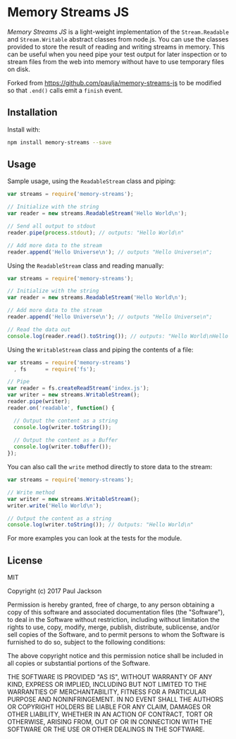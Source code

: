 # Memory Streams JS
_Memory Streams JS_ is a light-weight implementation of the `Stream.Readable` and `Stream.Writable` abstract classes from node.js. You can use the classes provided to store the result of reading and writing streams in memory. This can be useful when you need pipe your test output for later inspection or to stream files from the web into memory without have to use temporary files on disk.

Forked from https://github.com/paulja/memory-streams-js to be modified
so that `.end()` calls emit a `finish` event.

## Installation
Install with:

```bash
npm install memory-streams --save
```

## Usage
Sample usage, using the `ReadableStream` class and piping:

```js
var streams = require('memory-streams');

// Initialize with the string
var reader = new streams.ReadableStream('Hello World\n');

// Send all output to stdout
reader.pipe(process.stdout); // outputs: "Hello World\n"

// Add more data to the stream
reader.append('Hello Universe\n'); // outputs "Hello Universe\n";
```

Using the `ReadableStream` class and reading manually:

```js
var streams = require('memory-streams');

// Initialize with the string
var reader = new streams.ReadableStream('Hello World\n');

// Add more data to the stream
reader.append('Hello Universe\n'); // outputs "Hello Universe\n";

// Read the data out
console.log(reader.read().toString()); // outputs: "Hello World\nHello Universe\n"
```
    
Using the `WritableStream` class and piping the contents of a file:

```js
var streams = require('memory-streams')
  , fs      = require('fs');

// Pipe 
var reader = fs.createReadStream('index.js');
var writer = new streams.WritableStream();
reader.pipe(writer);
reader.on('readable', function() {

  // Output the content as a string
  console.log(writer.toString());
  
  // Output the content as a Buffer
  console.log(writer.toBuffer());
});
```
    
You can also call the `write` method directly to store data to the stream:

```js
var streams = require('memory-streams');

// Write method
var writer = new streams.WritableStream();
writer.write('Hello World\n');

// Output the content as a string
console.log(writer.toString()); // Outputs: "Hello World\n"
```

For more examples you can look at the tests for the module.

## License
MIT

Copyright (c) 2017 Paul Jackson

Permission is hereby granted, free of charge, to any person obtaining a copy
of this software and associated documentation files (the "Software"), to deal
in the Software without restriction, including without limitation the rights
to use, copy, modify, merge, publish, distribute, sublicense, and/or sell
copies of the Software, and to permit persons to whom the Software is
furnished to do so, subject to the following conditions:

The above copyright notice and this permission notice shall be included in
all copies or substantial portions of the Software.

THE SOFTWARE IS PROVIDED "AS IS", WITHOUT WARRANTY OF ANY KIND, EXPRESS OR
IMPLIED, INCLUDING BUT NOT LIMITED TO THE WARRANTIES OF MERCHANTABILITY,
FITNESS FOR A PARTICULAR PURPOSE AND NONINFRINGEMENT. IN NO EVENT SHALL THE
AUTHORS OR COPYRIGHT HOLDERS BE LIABLE FOR ANY CLAIM, DAMAGES OR OTHER
LIABILITY, WHETHER IN AN ACTION OF CONTRACT, TORT OR OTHERWISE, ARISING FROM,
OUT OF OR IN CONNECTION WITH THE SOFTWARE OR THE USE OR OTHER DEALINGS IN
THE SOFTWARE.
